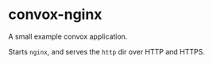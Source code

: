# convox-nginx

A small example convox application.

Starts `nginx`, and serves the `http` dir over HTTP and HTTPS.

